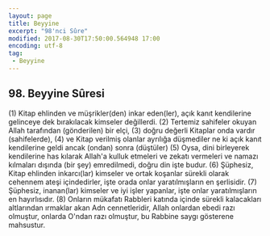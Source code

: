 ```yaml
---
layout: page
title: Beyyine
excerpt: "98'nci Sûre"
modified: 2017-08-30T17:50:00.564948 17:00
encoding: utf-8
tag: 
 - Beyyine
---
```


## 98. Beyyine Sûresi

(1) Kitap ehlinden ve müşrikler(den) inkar eden(ler), açık kanıt kendilerine gelinceye dek bırakılacak kimseler değillerdi.
(2) Tertemiz sahifeler okuyan Allah tarafından (gönderilen) bir elçi, 
(3) doğru değerli Kitaplar onda vardır (sahifelerde), 
(4) ve Kitap verilmiş olanlar ayrılığa düşmediler ne ki açık kanıt kendilerine geldi ancak (ondan) sonra (düştüler)
(5) Oysa, dini birleyerek kendilerine has kılarak Allah'a kulluk etmeleri ve zekatı vermeleri ve namazı kılmaları dışında (bir şey) emredilmedi, doğru din işte budur.
(6) Şüphesiz, Kitap ehlinden inkarcı(lar) kimseler ve ortak koşanlar sürekli olarak cehennem ateşi içindedirler, işte orada onlar yaratılmışların en şerlisidir.
(7) Şüphesiz, inanan(lar) kimseler ve iyi işler yapanlar, işte onlar yaratılmışların en hayırlısıdır.
(8) Onların mükafatı Rabbleri katında içinde sürekli kalacakları altlarından ırmaklar akan Adn cennetleridir, Allah onlardan ebedi razı olmuştur, onlarda O'ndan razı olmuştur, bu Rabbine saygı gösterene mahsustur.

